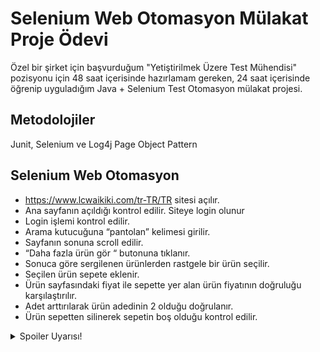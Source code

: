 # Selenium Web Otomasyon Mülakat Proje Ödevi

Özel bir şirket için başvurduğum "Yetiştirilmek Üzere Test Mühendisi" pozisyonu için 
48 saat içerisinde hazırlamam gereken, 24 saat içerisinde öğrenip uyguladığım Java + Selenium Test Otomasyon mülakat projesi.

## Metodolojiler
Junit, Selenium ve Log4j
Page Object Pattern

## Selenium Web Otomasyon
- https://www.lcwaikiki.com/tr-TR/TR sitesi açılır.
- Ana sayfanın açıldığı kontrol edilir. Siteye login olunur
- Login işlemi kontrol edilir.
- Arama kutucuğuna “pantolan” kelimesi girilir.
- Sayfanın sonuna scroll edilir.
- “Daha fazla ürün gör “ butonuna tıklanır.
- Sonuca göre sergilenen ürünlerden rastgele bir ürün seçilir.
- Seçilen ürün sepete eklenir.
- Ürün sayfasındaki fiyat ile sepette yer alan ürün fiyatının doğruluğu karşılaştırılır.
- Adet arttırılarak ürün adedinin 2 olduğu doğrulanır.
- Ürün sepetten silinerek sepetin boş olduğu kontrol edilir.


<details>
  <summary>Spoiler Uyarısı!</summary>
  Yeniden Dene!
  Her mülakat gibi olumsuz dönüş... Tarih: 11/17/2021 11:25:28
</details>
